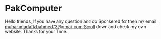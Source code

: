# PakComputer
 Hello friends, If you have any question and do Sponsered for then my email muhammadaftabahmed73@gmail.com.Scroll down and check my own website. Thanks for your Time.

